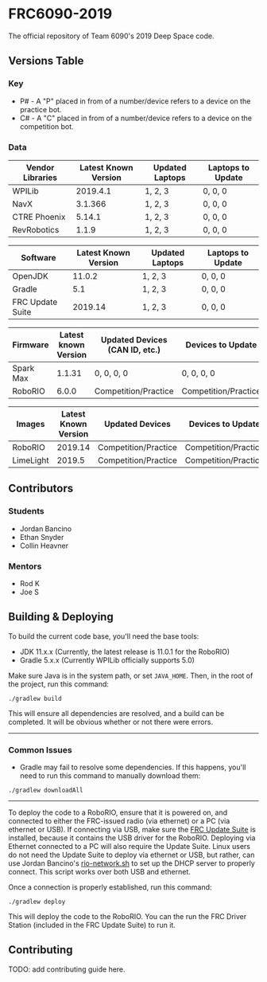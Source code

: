 # FRC6090-2019
The official repository of Team 6090's 2019 Deep Space code.

## Versions Table

### Key
- P# - A "P" placed in from of a number/device refers to a device on the practice bot.
- C# - A "C" placed in from of a number/device refers to a device on the competition bot.

### Data
| Vendor Libraries | Latest Known Version  | Updated Laptops | Laptops to Update |
|------------------|-----------------------|-----------------|-------------------|
| WPILib           | 2019.4.1              | 1, 2, 3         | 0, 0, 0           |
| NavX             | 3.1.366               | 1, 2, 3         | 0, 0, 0           |
| CTRE Phoenix     | 5.14.1                | 1, 2, 3         | 0, 0, 0           |
| RevRobotics      | 1.1.9                 | 1, 2, 3         | 0, 0, 0           |

| Software         | Latest Known Version | Updated Laptops | Laptops to Update |
|------------------|----------------------|-----------------|-------------------|
| OpenJDK          | 11.0.2               | 1, 2, 3         | 0, 0, 0           |
| Gradle           | 5.1                  | 1, 2, 3         | 0, 0, 0           |
| FRC Update Suite | 2019.14              | 1, 2, 3         | 0, 0, 0           |

| Firmware  | Latest known Version | Updated Devices (CAN ID, etc.) | Devices to Update    |
|-----------|----------------------|--------------------------------|----------------------|
| Spark Max | 1.1.31               | 0, 0, 0, 0                     | 0, 0, 0, 0           |
| RoboRIO   | 6.0.0                | Competition/Practice           | Competition/Practice |

| Images    | Latest Known Version | Updated Devices      | Devices to Update    |
|-----------|----------------------|----------------------|----------------------|
| RoboRIO   | 2019.14              | Competition/Practice | Competition/Practice |
| LimeLight | 2019.5               | Competition/Practice | Competition/Practice |


## Contributors
### Students
- Jordan Bancino
- Ethan Snyder
- Collin Heavner

### Mentors
- Rod K
- Joe S

## Building & Deploying
To build the current code base, you'll need the base tools:

- JDK 11.x.x (Currently, the latest release is 11.0.1 for the RoboRIO)
- Gradle 5.x.x (Currently WPILib officially supports 5.0)

Make sure Java is in the system path, or set `JAVA_HOME`. Then, in the root of the project, run this command:

```
./gradlew build
 ```
 
This will ensure all dependencies are resolved, and a build can be completed.
It will be obvious whether or not there were errors. 

---

### Common Issues
- Gradle may fail to resolve some dependencies. If this happens, you'll need to run this command to manually download
them: 

```
./gradlew downloadAll
```
---

To deploy the code to a RoboRIO, ensure that it is powered on, and connected to either the FRC-issued radio (via ethernet)
or a PC (via ethernet or USB). If connecting via USB, make sure the [FRC Update Suite](https://wpilib.screenstepslive.com/s/currentCS/m/cpp/l/1027499-installing-the-frc-update-suite-all-languages) is installed, because it contains the USB driver for the RoboRIO. Deploying via Ethernet connected to a PC will also require the Update Suite. Linux users do not need the Update Suite to deploy via ethernet or USB, but rather, can use Jordan Bancino's [rio-network.sh]() to set up the DHCP server to properly connect. This script works over both USB and ethernet.

Once a connection is properly established, run this command:

```
./gradlew deploy
```

This will deploy the code to the RoboRIO. You can the run the FRC Driver Station (included in the FRC Update Suite) to run it.

## Contributing
TODO: add contributing guide here.
